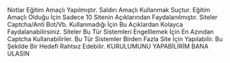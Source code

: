 Notlar
Eğitim Amaçlı Yapılmıştır.
Saldırı Amaçlı Kullanmak Suçtur.
Eğitim Amaçlı Olduğu İçin Sadece 10 Sitenin Açıklarından Faydalanılmıştır.
Siteler Captcha/Anti Bot/Vb. Kullanmadığı İçin Bu Açıklardan Kolayca Faydalanabilirsiniz.
Siteler Bu Tür Sistemleri Engelllemek İçin En Azından Captcha Kullanabilirler.
Bu Tür Sistemler Birden Fazla Site İçin Yapılabilir. Bu Şekilde Bir Hedefi Rahtsız Edebilir.
KURULUMUNU YAPABİLİRİM BANA ULASIN
